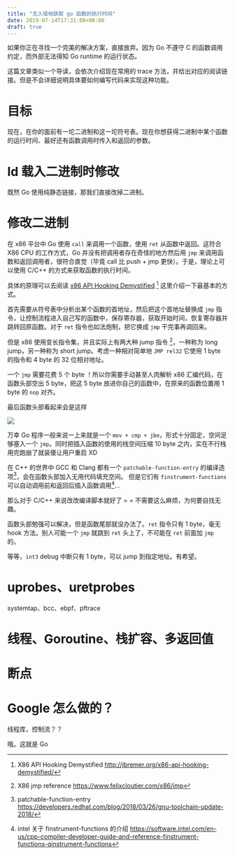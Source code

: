 ```yaml
---
title: "无入侵地获取 go 函数的执行时间"
date: 2019-07-14T17:31:08+08:00
draft: true
---
```


如果你正在寻找一个完美的解决方案，直接放弃。因为 Go 不遵守 C 的函数调用约定，而外部无法得知 Go runtime 的运行状态。

这篇文章类似一个导读，会依次介绍现在常用的 trace 方法，并给出对应的阅读链接。但是不会详细说明具体要如何编写代码来实现这种功能。

# 目标

现在，在你的面前有一坨二进制和这一坨符号表。现在你想获得二进制中某个函数的运行时间、最好还有函数调用时传入和返回的参数。

# ld 载入二进制时修改

既然 Go 使用纯静态链接，那我们直接改掉二进制。

# 修改二进制

在 x86 平台中 Go 使用 `call` 来调用一个函数，使用 `ret` 从函数中返回。这符合 X86 CPU 的工作方式，Go 并没有把调用者存在奇怪的地方然后用 `jmp` 来调用函数和返回调用者，很符合直觉（毕竟 call 比 push + jmp 更快）。于是，理论上可以使用 C/C++ 的方式来获取函数的执行时间。

具体的原理可以去阅读 [x86 API Hooking Demystified](http://jbremer.org/x86-api-hooking-demystified/) [^1] 这里介绍一下最基本的方式。

首先需要从符号表中分析出某个函数的首地址，然后把这个首地址替换成 `jmp` 指令，让控制流程进入自己写的函数中，保存寄存器，获取开始时间，恢复寄存器并跳转回原函数。对于 `ret` 指令也如法炮制，把它换成 `jmp` 干完事再调回来。

但是 x86 使用变长指令集，并且实际上有两大种 jump 指令 [^2]，一种称为 long jump，另一种称为 short jump。考虑一种相对简单地 `JMP rel32` 它使用 1 byte 的指令和 4 byte 的 32 位相对地址。

一个 `jmp` 需要花费 5 个 byte ！所以你需要手动甚至人肉解析 x86 汇编代码，在函数头部空出 5 byte，把这 5 byte 放进你自己的函数中，在原来的函数位置用 1 byte 的 `nop` 对齐。

最后函数头部看起来会是这样

![](/img/fuck_go_stack_management/ah-basic-api-hook.png)

万幸 Go 程序一般来说一上来就是一个 `mov + cmp + jbe`，形式十分固定，空间足够塞入一个 `jmp`。同时把插入函数的使用的栈空间压缩 10 byte 之内，实在不行栈用完跑崩了就装傻让用户重启 XD

在 C++ 的世界中 GCC 和 Clang 都有一个 `patchable-function-entry` 的编译选项[^3]，会在函数头部加入无用代码填充空间。
但是它们有 `finstrument-functions` 可以自动调用前和返回后插入函数调用[^4]...

那么对于 C/C++ 来说改改编译脚本就好了 = = 不需要这么麻烦，为何要自找无趣。

函数头部勉强可以解决，但是函数尾部就没办法了。`ret` 指令只有 1 byte，毫无 hook 方法。别人可能一个 `jmp` 就跳到 `ret` 头上了，不可能在 `ret` 前面加 `jmp` 的。

等等，`int3` debug 中断只有 1 byte，可以 jump 到指定地址。有希望。

# uprobes、uretprobes

systemtap、bcc、ebpf、pftrace

# 线程、Goroutine、栈扩容、多返回值

# 断点

# Google 怎么做的？

线程库，控制流？？

哦。这就是 Go


[^1]: X86 API Hooking Demystified http://jbremer.org/x86-api-hooking-demystified/
[^2]: X86 jmp reference https://www.felixcloutier.com/x86/jmp
[^3]: patchable-function-entry https://developers.redhat.com/blog/2018/03/26/gnu-toolchain-update-2018/
[^4]: intel 关于 finstrument-functions 的介绍 https://software.intel.com/en-us/cpp-compiler-developer-guide-and-reference-finstrument-functions-qinstrument-functions
